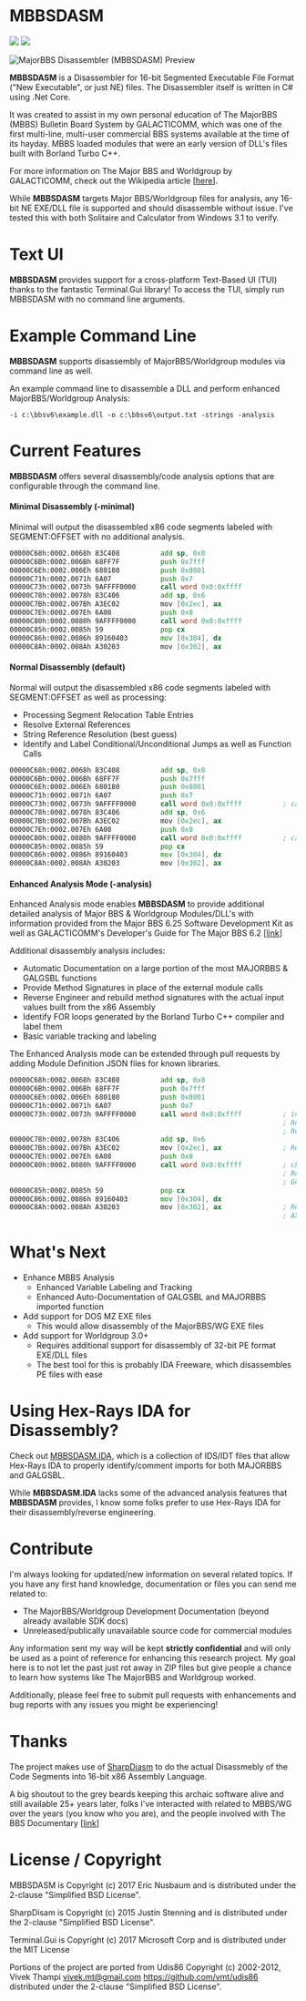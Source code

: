 # MBBSDASM
![](http://forthebadge.com/images/badges/made-with-c-sharp.svg)
![](http://forthebadge.com/images/badges/60-percent-of-the-time-works-every-time.svg)

![MajorBBS Disassembler (MBBSDASM) Preview](./mbbsdasm_ui.png)

**MBBSDASM** is a Disassembler for 16-bit Segmented Executable File Format ("New Executable", or just NE) files. The Disassembler itself is written in C# using .Net Core.

It was created to assist in my own personal education of The MajorBBS (MBBS) Bulletin Board System by GALACTICOMM, which was one of the first multi-line, multi-user commercial BBS systems available at the time of its hayday. MBBS loaded modules that were an early version of DLL's files built with Borland Turbo C++.

For more information on The Major BBS and Worldgroup by GALACTICOMM, check out the Wikipedia article [[here](https://en.wikipedia.org/wiki/The_Major_BBS)].

While **MBBSDASM** targets Major BBS/Worldgroup files for analysis, any 16-bit NE EXE/DLL file is supported and should disassemble without issue. I've tested this with both Solitaire and Calculator from Windows 3.1 to verify.

# Text UI

**MBBSDASM** provides support for a cross-platform Text-Based UI (TUI) thanks to the fantastic Terminal.Gui library! To access the TUI, simply run MBBSDASM with no command line arguments.

# Example Command Line

**MBBSDASM** supports disassembly of MajorBBS/Worldgroup modules via command line as well.

An example command line to disassemble a DLL and perform enhanced MajorBBS/Worldgroup Analysis:
```
-i c:\bbsv6\example.dll -o c:\bbsv6\output.txt -strings -analysis
```

# Current Features
**MBBSDASM** offers several disassembly/code analysis options that are configurable through the command line.

#### Minimal Disassembly (-minimal)
Minimal will output the disassembled x86 code segments labeled with SEGMENT:OFFSET with no additional analysis.

```asm
00000C68h:0002.0068h 83C408          add sp, 0x8
00000C6Bh:0002.006Bh 68FF7F          push 0x7fff
00000C6Eh:0002.006Eh 680180          push 0x8001
00000C71h:0002.0071h 6A07            push 0x7
00000C73h:0002.0073h 9AFFFF0000      call word 0x0:0xffff
00000C78h:0002.0078h 83C406          add sp, 0x6
00000C7Bh:0002.007Bh A3EC02          mov [0x2ec], ax
00000C7Eh:0002.007Eh 6A08            push 0x8
00000C80h:0002.0080h 9AFFFF0000      call word 0x0:0xffff
00000C85h:0002.0085h 59              pop cx
00000C86h:0002.0086h 89160403        mov [0x304], dx
00000C8Ah:0002.008Ah A30203          mov [0x302], ax
```
#### Normal Disassembly (default)
Normal will output the disassembled x86 code segments labeled with SEGMENT:OFFSET as well as processing:
* Processing Segment Relocation Table Entries
* Resolve External References
* String Reference Resolution (best guess)
* Identify and Label Conditional/Unconditional Jumps as well as Function Calls
```asm
00000C68h:0002.0068h 83C408          add sp, 0x8
00000C6Bh:0002.006Bh 68FF7F          push 0x7fff
00000C6Eh:0002.006Eh 680180          push 0x8001
00000C71h:0002.0071h 6A07            push 0x7
00000C73h:0002.0073h 9AFFFF0000      call word 0x0:0xffff          ; call MAJORBBS.Ord(01B9h)
00000C78h:0002.0078h 83C406          add sp, 0x6
00000C7Bh:0002.007Bh A3EC02          mov [0x2ec], ax
00000C7Eh:0002.007Eh 6A08            push 0x8
00000C80h:0002.0080h 9AFFFF0000      call word 0x0:0xffff          ; call MAJORBBS.Ord(0236h)
00000C85h:0002.0085h 59              pop cx
00000C86h:0002.0086h 89160403        mov [0x304], dx
00000C8Ah:0002.008Ah A30203          mov [0x302], ax
```

#### Enhanced Analysis Mode (-analysis)
Enhanced Analysis mode enables **MBBSDASM** to provide additional detailed analysis of Major BBS & Worldgroup Modules/DLL's with information provided from the Major BBS 6.25 Software Development Kit as well as GALACTICOMM's Developer's Guide for The Major BBS 6.2 [[link](http://software.bbsdocumentary.com/IBM/WINDOWS/MAJORBBS/devguide.pdf)]

Additional disassembly analysis includes:
* Automatic Documentation on a large portion of the most MAJORBBS & GALGSBL functions
* Provide Method Signatures in place of the external module calls
* Reverse Engineer and rebuild method signatures with the actual input values built from the x86 Assembly
* Identify FOR loops generated by the Borland Turbo C++ compiler and label them
* Basic variable tracking and labeling

The Enhanced Analysis mode can be extended through pull requests by adding Module Definition JSON files for known libraries.
```asm
00000C68h:0002.0068h 83C408          add sp, 0x8
00000C6Bh:0002.006Bh 68FF7F          push 0x7fff
00000C6Eh:0002.006Eh 680180          push 0x8001
00000C71h:0002.0071h 6A07            push 0x7
00000C73h:0002.0073h 9AFFFF0000      call word 0x0:0xffff          ; int numopt(int msgnum,int floor,int ceiling);
                                                                   ; Resolved Signature: numopt(7, 32769, 32767)
                                                                   ; Retrieves a numeric option from MCV file
00000C78h:0002.0078h 83C406          add sp, 0x6
00000C7Bh:0002.007Bh A3EC02          mov [0x2ec], ax               ; Return value saved to 0x2ECh
00000C7Eh:0002.007Eh 6A08            push 0x8
00000C80h:0002.0080h 9AFFFF0000      call word 0x0:0xffff          ; char *string=stgopt(int msgnum);
                                                                   ; Resolved Signature: char *string=stgopt(8);
                                                                   ; Gets a string from an MCV file
00000C85h:0002.0085h 59              pop cx
00000C86h:0002.0086h 89160403        mov [0x304], dx
00000C8Ah:0002.008Ah A30203          mov [0x302], ax               ; Return value saved to 0x302h
                                                                   ; AX holds pointer, DX holds size in return from function
```
# What's Next
* Enhance MBBS Analysis
    * Enhanced Variable Labeling and Tracking
    * Enhanced Auto-Documentation of GALGSBL and MAJORBBS imported function
* Add support for DOS MZ EXE files
	* This would allow disassembly of the MajorBBS/WG EXE files
* Add support for Worldgroup 3.0+
    * Requires additional support for disassembly of 32-bit PE format EXE/DLL files
	* The best tool for this is probably IDA Freeware, which disassembles PE files with ease

# Using Hex-Rays IDA for Disassembly?
Check out [MBBSDASM.IDA](https://github.com/enusbaum/MBBSDASM.IDA), which is a collection of IDS/IDT files that allow Hex-Rays IDA to properly identify/comment imports for both MAJORBBS and GALGSBL.

While **MBBSDASM.IDA** lacks some of the advanced analysis features that **MBBSDASM** provides, I know some folks prefer to use Hex-Rays IDA for their disassembly/reverse engineering.

# Contribute
I'm always looking for updated/new information on several related topics. If you have any first hand knowledge, documentation or files you can send me related to:

* The MajorBBS/Worldgroup Development Documentation (beyond already available SDK docs)
* Unreleased/publically unavailable source code for commercial modules

Any information sent my way will be kept **strictly confidential** and will only be used as a point of reference for enhancing this research project. My goal here is to not let the past just rot away in ZIP files but give people a chance to learn how systems like The MajorBBS and Worldgroup worked.

Additionally, please feel free to submit pull requests with enhancements and bug reports with any issues you might be experiencing!

# Thanks

The project makes use of [SharpDiasm](https://github.com/spazzarama/SharpDisasm) to do the actual Disassmebly of the Code Segments into 16-bit x86 Assembly Language.

A big shoutout to the grey beards keeping this archaic software alive and still available 25+ years later, folks I've interacted with related to MBBS/WG over the years (you know who you are), and the people involved with The BBS Documentary [[link](http://www.bbsdocumentary.com/)]

# License / Copyright

MBBSDASM is Copyright (c) 2017 Eric Nusbaum and is distributed under the 2-clause "Simplified BSD License". 

SharpDisam is Copyright (c) 2015 Justin Stenning and is distributed under the 2-clause "Simplified BSD License". 

Terminal.Gui is Copyright (c) 2017 Microsoft Corp and is distributed under the MIT License

Portions of the project are ported from Udis86 Copyright (c) 2002-2012, Vivek Thampi <vivek.mt@gmail.com> https://github.com/vmt/udis86 distributed under the 2-clause "Simplified BSD License".
